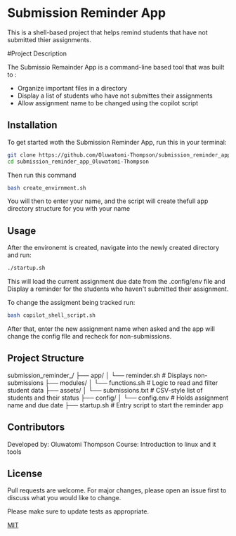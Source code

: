 # Submission Reminder App

This is a shell-based project that helps remind students that have not submitted thier assignments.


#Project Description

The Submissio Remainder App is a command-line based tool that was built to :
- Organize important files in a directory
- Display a list of students who have not submittes their assignments
- Allow assignment name to be changed using the copilot script

## Installation

To get started woth the Submission Reminder App, run this in your terminal:

```bash
git clone https://github.com/Oluwatomi-Thompson/submission_reminder_app_Oluwatomi-Thompson.git
cd submission_reminder_app_Oluwatomi-Thompson
```

Then run this command

```bash
bash create_envirnment.sh
```

You will then to enter your name, and the script will create thefull app directory structure for you with your name

## Usage
After the environemt is created, navigate into the newly created directory and run:

```bash
./startup.sh
```

This will load the current assignment due date from the .config/env file and Display a reminder for the students who haven't submitted their assignment.

To change the assigment being tracked run:

```bash
bash copilot_shell_script.sh
```

After that, enter the new assignment name when asked and the app will change the config flle and recheck for non-submissions.

## Project Structure

submission_reminder_<yourName>/
├── app/
│   └── reminder.sh          # Displays non-submissions
├── modules/
│   └── functions.sh         # Logic to read and filter student data
├── assets/
│   └── submissions.txt      # CSV-style list of students and their status
├── config/
│   └── config.env           # Holds assignment name and due date
├── startup.sh               # Entry script to start the reminder app

## Contributors

Developed by: Oluwatomi Thompson
Course: Introduction to linux and it tools

## License
Pull requests are welcome. For major changes, please open an issue first
to discuss what you would like to change.

Please make sure to update tests as appropriate.

[MIT](https://choosealicense.com/licenses/mit/)
